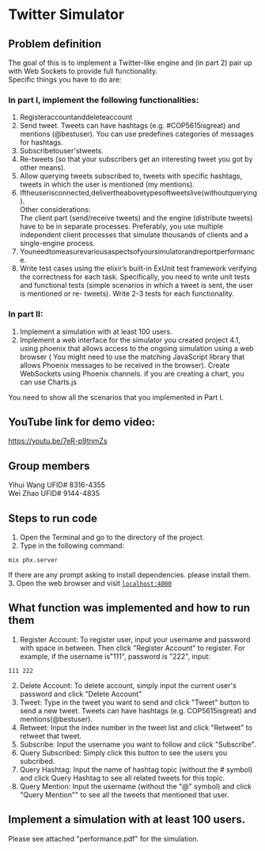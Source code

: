# Twitter Simulator

## Problem definition
The goal of this is to implement a Twitter-like engine and (in part 2) pair up with Web Sockets to provide full functionality.<br/>
Specific things you have to do are: <br/>
### In part I, implement the following functionalities:<br/>
1. Registeraccountanddeleteaccount
2. Send tweet. Tweets can have hashtags (e.g. #COP5615isgreat) and mentions
(@bestuser). You can use predefines categories of messages for hashtags.
3. Subscribetouser'stweets.
4. Re-tweets (so that your subscribers get an interesting tweet you got by other
means).
5. Allow querying tweets subscribed to, tweets with specific hashtags, tweets in
which the user is mentioned (my mentions).
6. Iftheuserisconnected,delivertheabovetypesoftweetslive(withoutquerying).<br/>
Other considerations:<br/>
The client part (send/receive tweets) and the engine (distribute tweets) have to be in separate processes. Preferably, you use multiple independent client processes that simulate thousands of clients and a single-engine process.<br/>
1. Youneedtomeasurevariousaspectsofyoursimulatorandreportperformance.
2. Write test cases using the elixir’s built-in ExUnit test framework verifying the correctness for each task. Specifically, you need to write unit tests and functional tests (simple scenarios in which a tweet is sent, the user is mentioned or re-
tweets). Write 2-3 tests for each functionality.

### In part II:
1. Implement a simulation with at least 100 users.
2. Implement a web interface for the simulator you created project 4.1, using phoenix that allows access to the ongoing simulation using a web browser ( You might need to use the matching JavaScript library that allows Phoenix messages to be received in the browser). Create WebSockets using Phoenix channels. if you are creating a chart, you can use Charts.js

You need to show all the scenarios that you implemented in Part I.

## YouTube link for demo video:
https://youtu.be/7eR-p9tnmZs 

## Group members
Yihui Wang UFID# 8316-4355   
Wei Zhao UFID# 9144-4835

## Steps to run code
1. Open the Terminal and go to the directory of the project.
2. Type in the following command:
```
mix phx.server
```
If there are any prompt asking to install dependencies. please install them.
3. Open the web browser and visit [`localhost:4000`](http://localhost:4000)

## What function was implemented and how to run them
1. Register Account: To register user, input your username and password with space in between. Then click "Register Account" to register. For example, if the username is"111", password is "222", input: 
```
111 222
```
2. Delete Account: To delete account, simply input the current user's password and click "Delete Account"
3. Tweet: Type in the tweet you want to send and click "Tweet" button to send a new tweet. Tweets can have hashtags (e.g. COP5615isgreat) and mentions(@bestuser).
4. Retweet: Input the index number in the tweet list and click "Retweet" to retweet that tweet.
5. Subscribe: Input the username you want to follow and click "Subscribe".
6. Query Subscribed: Simply click this button to see the users you subcribed.
7. Query Hashtag: Input the name of hashtag topic (without the # symbol) and click Query Hashtag to see all related tweets for this topic.
8. Query Mention: Input the username (without the "@" symbol) and click "Query Mention"" to see all the tweets that mentioned that user.

## Implement a simulation with at least 100 users.
Please see attached "performance.pdf" for the simulation.
